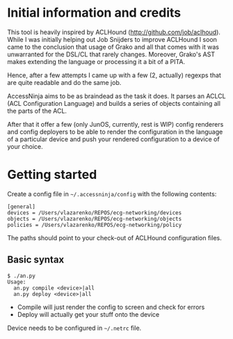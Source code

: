 # Initial information and credits
This tool is heavily inspired by ACLHound (http://github.com/job/aclhoud).
While I was initially helping out Job Snijders to improve ACLHound 
I soon came to the conclusion that usage of Grako and all that comes with it was unwarranted for the DSL/CL that rarely changes.
Moreover, Grako's AST makes extending the language or processing it a bit of a PITA.
 
Hence, after a few attempts I came up with a few (2, actually) regexps that are quite readable and do the same job.

AccessNinja aims to be as braindead as the task it does. It parses an ACLCL (ACL Configuration Language) and builds
a series of objects containing all the parts of the ACL.

After that it offer a few (only JunOS, currently, rest is WIP) config renderers and config deployers to be able to
render the configuration in the language of a particular device and push your rendered configuration to a device of your choice.

# Getting started

Create a config file in `~/.accessninja/config` with the following contents:
```
[general]
devices = /Users/vlazarenko/REPOS/ecg-networking/devices
objects = /Users/vlazarenko/REPOS/ecg-networking/objects
policies = /Users/vlazarenko/REPOS/ecg-networking/policy
```
The paths should point to your check-out of ACLHound configuration files.

## Basic syntax

```
$ ./an.py
Usage:
  an.py compile <device>|all
  an.py deploy <device>|all
```

* Compile will just render the config to screen and check for errors
* Deploy will actually get your stuff onto the device

Device needs to be configured in `~/.netrc` file.

